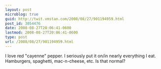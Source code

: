 ```yaml
---
layout: post
microblog: true
guid: http://twit.vmstan.com/2008/08/27/901194959.html
post_id: 3054476
date: 2008-08-27T20:06:41-0600
lastmod: 2008-08-27T20:06:41-0600
type: post
url: /2008/08/27/901194959.html
---
```

I love red "cayenne" pepper. I seriously put it on/in nearly everything I eat. Hamburgers, spaghetti, mac-n-cheese, etc. Is that normal?

